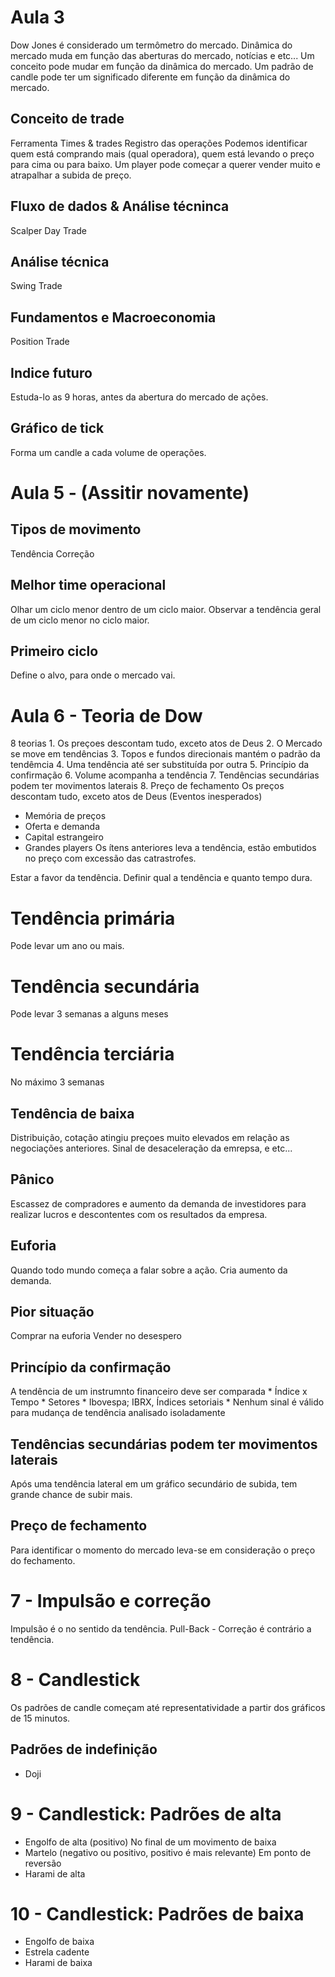 # Aula 3
Dow Jones é considerado um termômetro do mercado.
Dinâmica do mercado muda em função das aberturas do mercado, notícias e etc...
Um conceito pode mudar em função da dinâmica do mercado.
Um padrão de candle pode ter um significado diferente em função da dinâmica do mercado.

## Conceito de trade
Ferramenta Times & trades
Registro das operações
Podemos identificar quem está comprando mais (qual operadora), quem está levando o preço para cima ou para baixo.
Um player pode começar a querer vender muito e atrapalhar a subida de preço.

## Fluxo de dados & Análise técninca
Scalper
Day Trade

## Análise técnica
Swing Trade

## Fundamentos e Macroeconomia
Position Trade

## Indice futuro
Estuda-lo as 9 horas, antes da abertura do mercado de ações.

## Gráfico de tick
Forma um candle a cada volume de operações.

# Aula 5 - (Assitir novamente)

## Tipos de movimento
Tendência
Correção

## Melhor time operacional
Olhar um ciclo menor dentro de um ciclo maior.
Observar a tendência geral de um ciclo menor no ciclo maior.

## Primeiro ciclo
Define o alvo, para onde o mercado vai.


# Aula 6 - Teoria de Dow
8 teorias
    1. Os preçoes descontam tudo, exceto atos de Deus
    2. O Mercado se move em tendências
    3. Topos e fundos direcionais mantém o padrão da tendêmcia
    4. Uma tendência até ser substituída por outra
    5. Princípio da confirmação
    6. Volume acompanha a tendência
    7. Tendências secundárias podem ter movimentos laterais
    8. Preço de fechamento
Os preços descontam tudo, exceto atos de Deus (Eventos inesperados)
* Memória de preços
* Oferta e demanda
* Capital estrangeiro
* Grandes players
Os ítens anteriores leva a tendência, estão embutidos no preço com excessão das catrastrofes.

Estar a favor da tendência.
Definir qual a tendência e quanto tempo dura.

# Tendência primária
Pode levar um ano ou mais.

# Tendência secundária
Pode levar 3 semanas a alguns meses

# Tendência terciária
No máximo 3 semanas

## Tendência de baixa
Distribuição, cotação atingiu preçoes muito elevados em relação as negociações anteriores.
Sinal de desaceleração da emrepsa, e etc...

## Pânico
Escassez de compradores e aumento da demanda de investidores para realizar lucros e descontentes com os resultados da empresa.


## Euforia
Quando todo mundo começa a falar sobre a ação.
Cria aumento da demanda.

## Pior situação
Comprar na euforia
Vender no desespero

## Princípio da confirmação
A tendência de um instrumnto financeiro deve ser comparada
    * Índice x Tempo
        * Setores
        * Ibovespa; IBRX, Índices setoriais
    * Nenhum sinal é válido para mudança de tendência analisado isoladamente

## Tendências secundárias podem ter movimentos laterais
Após uma tendência lateral em um gráfico secundário de subida, tem grande chance de subir mais.

## Preço de fechamento
Para identificar o momento do mercado leva-se em consideração o preço do fechamento.

# 7 - Impulsão e correção
Impulsão é o no sentido da tendência.
Pull-Back - Correção é contrário a tendência.

# 8 - Candlestick
Os padrões de candle começam até representatividade a partir dos gráficos de 15 minutos.

## Padrões de indefinição
* Doji

# 9 - Candlestick: Padrões de alta
* Engolfo de alta (positivo)
    No final de um movimento de baixa
* Martelo (negativo ou positivo, positivo é mais relevante)
    Em ponto de reversão
* Harami de alta

# 10 - Candlestick:  Padrões de baixa
* Engolfo de baixa
* Estrela cadente
* Harami de baixa

